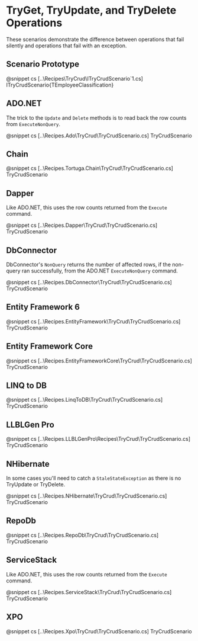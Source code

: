 ﻿# TryGet, TryUpdate, and TryDelete Operations

These scenarios demonstrate the difference between operations that fail silently and operations that fail with an exception.

## Scenario Prototype

@snippet cs [..\Recipes\TryCrud\ITryCrudScenario`1.cs] ITryCrudScenario{TEmployeeClassification}

## ADO.NET

The trick to the `Update` and `Delete` methods is to read back the row counts from `ExecuteNonQuery`.

@snippet cs [..\Recipes.Ado\TryCrud\TryCrudScenario.cs] TryCrudScenario

## Chain

@snippet cs [..\Recipes.Tortuga.Chain\TryCrud\TryCrudScenario.cs] TryCrudScenario

## Dapper

Like ADO.NET, this uses the row counts returned from the `Execute` command.

@snippet cs [..\Recipes.Dapper\TryCrud\TryCrudScenario.cs] TryCrudScenario

## DbConnector

DbConnector's `NonQuery` returns the number of affected rows, if the non-query ran successfully, from the ADO.NET `ExecuteNonQuery` command.

@snippet cs [..\Recipes.DbConnector\TryCrud\TryCrudScenario.cs] TryCrudScenario

## Entity Framework 6

@snippet cs [..\Recipes.EntityFramework\TryCrud\TryCrudScenario.cs] TryCrudScenario

## Entity Framework Core

@snippet cs [..\Recipes.EntityFrameworkCore\TryCrud\TryCrudScenario.cs] TryCrudScenario

## LINQ to DB

@snippet cs [..\Recipes.LinqToDB\TryCrud\TryCrudScenario.cs] TryCrudScenario

## LLBLGen Pro

@snippet cs [..\Recipes.LLBLGenPro\Recipes\TryCrud\TryCrudScenario.cs] TryCrudScenario

## NHibernate

In some cases you'll need to catch a `StaleStateException` as there is no TryUpdate or TryDelete.

@snippet cs [..\Recipes.NHibernate\TryCrud\TryCrudScenario.cs] TryCrudScenario

## RepoDb

@snippet cs [..\Recipes.RepoDb\TryCrud\TryCrudScenario.cs] TryCrudScenario

## ServiceStack

Like ADO.NET, this uses the row counts returned from the `Execute` command.

@snippet cs [..\Recipes.ServiceStack\TryCrud\TryCrudScenario.cs] TryCrudScenario

## XPO

@snippet cs [..\Recipes.Xpo\TryCrud\TryCrudScenario.cs] TryCrudScenario



